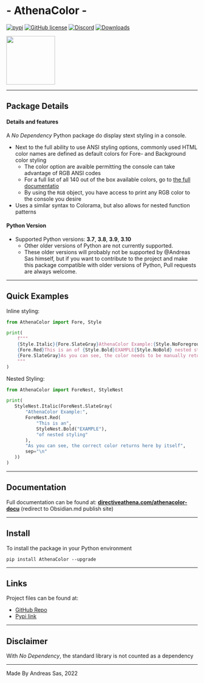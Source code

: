 # - AthenaColor -
[![pypi](https://img.shields.io/pypi/v/AthenaColor)](https://pypi.org/project/AthenaColor/) [![GitHub license](https://img.shields.io/github/license/DirectiveAthena/VerSC-AthenaColor)](https://github.com/DirectiveAthena/VerSC-AthenaColor/blob/master/LICENSE) [![Discord](https://img.shields.io/discord/814599159926620160?color=maroon)](https://discord.gg/6JcDbhXkCH) [![Downloads](https://pepy.tech/badge/athenacolor)](https://pepy.tech/project/athenacolor)

<img height="128" src="https://github.com/DirectiveAthena/VSC-AthenaColor/blob/master/Resources/AthenaColor.png?raw=true" width="128"/>

--- 
## Package Details
#### Details and features 
A *No Dependency* Python package do display stext styling in a console.
- Next to the full ability to use ANSI styling options, commonly used HTML color names are defined as default colors for Fore- and Background color styling
  - The color option are avaible permitting the console can take advantage of RGB ANSI codes
  - For a full list of all 140 out of the box available colors, go to [the full documentatio](https://publish.obsidian.md/directiveathena/Content/Programming/AthenaColor/Documentation/HTML+Named+Colors)
  - By using the `RGB` object, you have access to print any RGB color to the console you desire
- Uses a similar syntax to Colorama, but also allows for nested function patterns

#### Python Version
- Supported Python versions: **3.7**, **3.8**, **3.9**, **3.10**
  - Other older versions of Python are not currently supported. 
  - These older versions will probably not be supported by @Andreas Sas himself, but if you want to contribute to the project and make this package compatible with older versions of Python, Pull requests are always welcome.

---
## Quick Examples
Inline styling:
```python
from AthenaColor import Fore, Style

print(  
    f"""  
    {Style.Italic}{Fore.SlateGray}AthenaColor Example:{Style.NoForeground}
    {Fore.Red}This is an of {Style.Bold}EXAMPLE{Style.NoBold} nested styling{Style.NoForeground}    
    {Fore.SlateGray}As you can see, the color needs to be manually returned here{Style.NoForeground}{Style.NoItalic}
    """  
)
```
Nested Styling:
```python
from AthenaColor import ForeNest, StyleNest

print(  
   StyleNest.Italic(ForeNest.SlateGray(  
       "AthenaColor Example:",  
       ForeNest.Red(  
           "This is an",  
           StyleNest.Bold("EXAMPLE"),  
           "of nested styling"  
       ),    
       "As you can see, the correct color returns here by itself",
       sep="\n"  
   ))  
)
```

---
## Documentation
Full documentation can be found at:
**[directiveathena.com/athenacolor-docu](https://www.directiveathena.com/athenacolor-docu)** (redirect to Obsidian.md publish site)

---
## Install
To install the package in your Python environment

```console 
pip install AthenaColor --upgrade
```

---

## Links 
Project files can be found at:    
- [GitHub Repo](https://github.com/DirectiveAthena/VerSC-AthenaColor)     
- [Pypi link](https://pypi.org/project/AthenaColor/)    

---

## Disclaimer
With  *No Dependency*, the standard library is not counted as a dependency

---
Made By Andreas Sas, 2022
